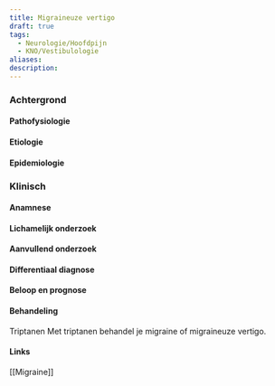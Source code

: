 ```yaml
---
title: Migraineuze vertigo
draft: true
tags:
  - Neurologie/Hoofdpijn
  - KNO/Vestibulologie
aliases: 
description:
---
```



### Achtergrond
#### Pathofysiologie

#### Etiologie

#### Epidemiologie

### Klinisch

#### Anamnese

#### Lichamelijk onderzoek

#### Aanvullend onderzoek

#### Differentiaal diagnose

#### Beloop en prognose

#### Behandeling

Triptanen
Met triptanen behandel je migraine of migraineuze vertigo.

#### Links
[[Migraine]]